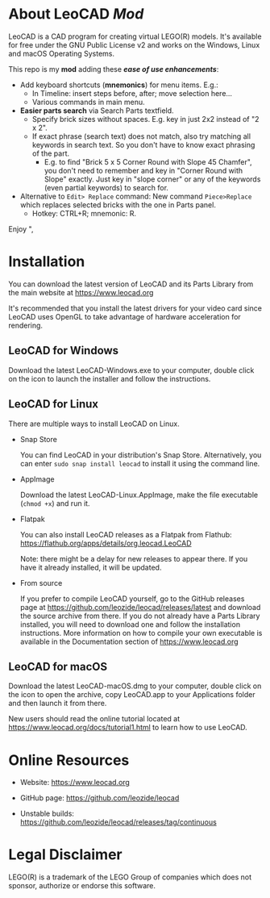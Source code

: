 # About LeoCAD _Mod_

LeoCAD is a CAD program for creating virtual LEGO(R) models. It's available
for free under the GNU Public License v2 and works on the Windows, Linux
and macOS Operating Systems.

This repo is my **mod** adding these _**ease of use enhancements**_:
* Add keyboard shortcuts (**mnemonics**) for menu items. E.g.:
  * In Timeline: insert steps before, after; move selection here...
  * Various commands in main menu.
* **Easier parts search** via Search Parts textfield.
  * Specify brick sizes without spaces. E.g. key in just 2x2 instead of "2 x 2".
  * If exact phrase (search text) does not match, also try matching all keywords in search text. So you don't have to know exact phrasing of the part.
    * E.g. to find "Brick 5 x 5 Corner Round with Slope 45 Chamfer", you don't need to remember and key in "Corner Round with Slope" exactly. Just key in "slope corner" or any of the keywords (even partial keywords) to search for.
* Alternative to `Edit> Replace` command: New command `Piece>Replace` which replaces selected bricks with the one in Parts panel.
  * Hotkey: CTRL+R; mnemonic: R.

Enjoy ",

# Installation

You can download the latest version of LeoCAD and its Parts Library from
the main website at https://www.leocad.org

It's recommended that you install the latest drivers for your video card
since LeoCAD uses OpenGL to take advantage of hardware acceleration for
rendering.

## LeoCAD for Windows

  Download the latest LeoCAD-Windows.exe to your computer, double click on
  the icon to launch the installer and follow the instructions.

## LeoCAD for Linux

There are multiple ways to install LeoCAD on Linux.

* Snap Store
  
  You can find LeoCAD in your distribution's Snap Store. Alternatively, you
  can enter `sudo snap install leocad` to install it using the command line.

* AppImage

  Download the latest LeoCAD-Linux.AppImage, make the file executable
  (`chmod +x`) and run it.

* Flatpak

  You can also install LeoCAD releases as a Flatpak from Flathub:
    https://flathub.org/apps/details/org.leocad.LeoCAD

  Note: there might be a delay for new releases to appear there. If
  you have it already installed, it will be updated.

* From source

  If you prefer to compile LeoCAD yourself, go to the GitHub releases page
  at https://github.com/leozide/leocad/releases/latest and download the
  source archive from there. If you do not already have a Parts Library
  installed, you will need to download one and follow the installation
  instructions. More information on how to compile your own executable is
  available in the Documentation section of https://www.leocad.org

## LeoCAD for macOS

  Download the latest LeoCAD-macOS.dmg to your computer, double click on
  the icon to open the archive, copy LeoCAD.app to your Applications folder
  and then launch it from there.

New users should read the online tutorial located at
https://www.leocad.org/docs/tutorial1.html to learn how to use LeoCAD.


# Online Resources

- Website:
  https://www.leocad.org

- GitHub page:
  https://github.com/leozide/leocad

- Unstable builds:
  https://github.com/leozide/leocad/releases/tag/continuous


# Legal Disclaimer

LEGO(R) is a trademark of the LEGO Group of companies which does not sponsor,
authorize or endorse this software.
